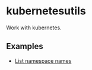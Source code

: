 # kubernetesutils

Work with kubernetes.

## Examples

- [List namespace names](Example_ListNamespaceNames_test.go)